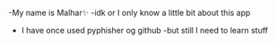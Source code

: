 -My name is Malhar✨️
-idk or I only know a little bit about this app
- I have once used pyphisher og github
-but still I need to learn stuff

<!---
malharxdd/malharxdd is a ✨ special ✨ repository because its `README.md` (this file) appears on your GitHub profile.
You can click the Preview link to take a look at your changes.
--->
